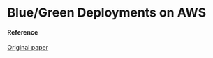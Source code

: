 
# Blue/Green Deployments on AWS









#### Reference

<a href="https://docs.aws.amazon.com/whitepapers/latest/blue-green-deployments/blue-green-deployments.pdf#welcome"> Original paper </a>
